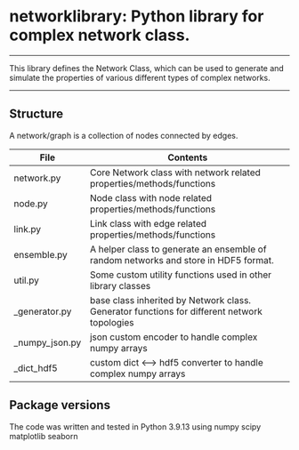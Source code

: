 # networklibrary: Python library for complex network class.

---

This library defines the Network Class, which can be used to generate and simulate the properties of various different types of complex networks.

---

## Structure
A network/graph is a collection of nodes connected by edges. 

| File | Contents |
| ---- | -------- |
| network.py       | Core Network class with network related properties/methods/functions |
| node.py          | Node class with node related properties/methods/functions |
| link.py          | Link class with edge related properties/methods/functions | 
| ensemble.py      | A helper class to generate an ensemble of random networks and store in HDF5 format. |
| util.py          | Some custom utility functions used in other library classes |
| _generator.py    | base class inherited by Network class. Generator functions for different network topologies |
| _numpy_json.py    | json custom encoder to handle complex numpy arrays |
| _dict_hdf5        | custom dict <--> hdf5 converter to handle complex numpy arrays |


## Package versions
The code was written and tested in Python 3.9.13 using 
numpy 
scipy
matplotlib 
seaborn
